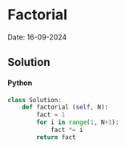 
# Factorial

Date: 16-09-2024

## Solution
#### Python
```python
class Solution:
    def factorial (self, N):
        fact = 1
        for i in range(1, N+1):
            fact *= i
        return fact
```
        